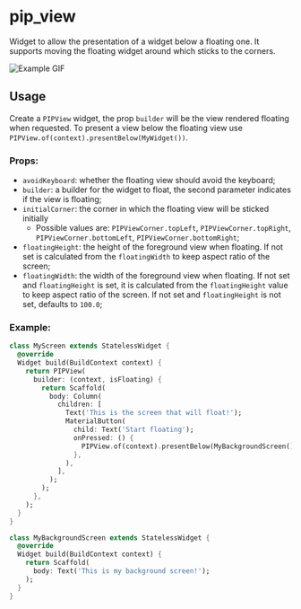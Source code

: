 # pip_view

Widget to allow the presentation of a widget below a floating one. It supports moving the floating widget around which sticks to the corners.

![Example GIF](https://github.com/lslv1243/pip_view/raw/master/doc/example.gif)

## Usage

Create a `PIPView` widget, the prop `builder` will be the view rendered floating when requested. To present a view below the floating view use `PIPView.of(context).presentBelow(MyWidget())`.

### Props:

- `avoidKeyboard`: whether the floating view should avoid the keyboard;
- `builder`: a builder for the widget to float, the second parameter indicates if the view is floating;
- `initialCorner`: the corner in which the floating view will be sticked initially
  - Possible values are: `PIPViewCorner.topLeft`, `PIPViewCorner.topRight`, `PIPViewCorner.bottomLeft`, `PIPViewCorner.bottomRight`;
- `floatingHeight`: the height of the foreground view when floating. If not set is calculated from the `floatingWidth` to keep aspect ratio of the screen;
- `floatingWidth`: the width of the foreground view when floating. If not set and `floatingHeight` is set, it is calculated from the `floatingHeight` value to keep aspect ratio of the screen. If not set and `floatingHeight` is not set, defaults to `100.0`;

### Example:

``` dart
class MyScreen extends StatelessWidget {
  @override
  Widget build(BuildContext context) {
    return PIPView(
      builder: (context, isFloating) {
        return Scaffold(
          body: Column(
            children: [
              Text('This is the screen that will float!');
              MaterialButton(
                child: Text('Start floating');
                onPressed: () {
                  PIPView.of(context).presentBelow(MyBackgroundScreen());
                },
              ),
            ],
          );
        );
      },
    );
  }
}

class MyBackgroundScreen extends StatelessWidget {
  @override
  Widget build(BuildContext context) {
    return Scaffold(
      body: Text('This is my background screen!');
    );
  }
}
```

